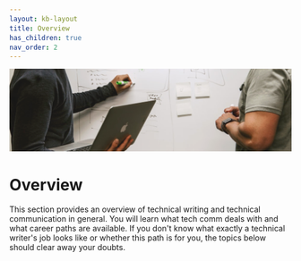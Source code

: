 ```yaml
---
layout: kb-layout
title: Overview
has_children: true
nav_order: 2
---
```


![Overview](../images/overview.png)

# Overview

This section provides an overview of technical writing and technical communication in general. You will learn what tech comm deals with and what career paths are available. If you don't know what exactly a technical writer's job looks like or whether this path is for you, the topics below should clear away your doubts.
